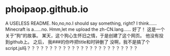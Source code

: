 # phoipaop.github.io
A USELESS README.
No,no,no.I should say something, right?
I think……Minecraft is a……no.
Hmm,let me upload the zh-CN.lang……
好了！
这是一个关于"狗"的故事。
某天，这个狗心生怀旧之情，于是创建了这个网页。
他没有投到github上。
之后，
我###的你咋把title和时钟删了
没啊，我不是搞了个script.js吗？？？？？？？？？？？？？？？？？？？？？？？？？
